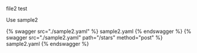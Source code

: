 file2 test

Use sample2

{% swagger src="./sample2.yaml" %} sample2.yaml {% endswagger %}
{% swagger src="./sample2.yaml" path="/stars" method="post" %} sample2.yaml {% endswagger %}
